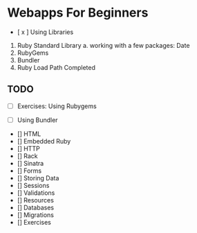 # Webapps For Beginners
- [ x ] Using Libraries
1. Ruby Standard Library
    a. working with a few packages: Date
2. RubyGems
3. Bundler
4. Ruby Load Path
Completed

## TODO
- [ ] Exercises: Using Rubygems
- [ ] Using Bundler


- [] HTML
- [] Embedded Ruby
- [] HTTP
- [] Rack
- [] Sinatra
- [] Forms
- [] Storing Data
- [] Sessions
- [] Validations
- [] Resources
- [] Databases
- [] Migrations
- [] Exercises
